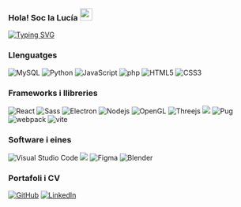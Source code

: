 ### Hola! Soc la Lucía <img src="https://media.giphy.com/media/hvRJCLFzcasrR4ia7z/giphy.gif" width="25">

[![Typing SVG](https://readme-typing-svg.demolab.com?font=Roboto+Mono&pause=900&color=9e9e9e&center=verdadero&vCenter=verdadero&width=500&lines=<Desenvolupadora+de+software/>)](https://git.io/typing-svg)

### Llenguatges

<p>
<img alt="MySQL" src="https://img.shields.io/badge/mysql-4479A1.svg?style=for-the-badge&logo=mysql&logoColor=white">
<img alt="Python" src="https://img.shields.io/badge/python-3670A0?style=for-the-badge&logo=python&logoColor=ffdd54">
<img alt="JavaScript" src="https://img.shields.io/badge/javascript-%23323330.svg?style=for-the-badge&logo=javascript&logoColor=%23F7DF1E">
<img alt="php" src="https://img.shields.io/badge/php-%23777BB4.svg?style=for-the-badge&logo=php&logoColor=white">
<img alt="HTML5" src="https://img.shields.io/badge/html5-%23E34F26.svg?style=for-the-badge&logo=html5&logoColor=white">
<img alt="CSS3" src="https://img.shields.io/badge/css3-%231572B6.svg?style=for-the-badge&logo=css3&logoColor=white">
</p>

### Frameworks i llibreries

<p>
<img alt="React" src="https://img.shields.io/badge/react-%2320232a.svg?style=for-the-badge&logo=react&logoColor=%2361DAFB"> 
<img alt="Sass" src="https://img.shields.io/badge/SASS-hotpink.svg?style=for-the-badge&logo=SASS&logoColor=white"> 
<img alt="Electron" src="https://img.shields.io/badge/Electron-191970?style=for-the-badge&logo=Electron&logoColor=white"> 
<img alt="Nodejs" src="https://img.shields.io/badge/node.js-6DA55F?style=for-the-badge&logo=node.js&logoColor=white">
<img alt="OpenGL" src="https://img.shields.io/badge/OpenGL-%23FFFFFF.svg?style=for-the-badge&logo=opengl">
<img alt="Threejs" src="https://img.shields.io/badge/threejs-black?style=for-the-badge&logo=three.js&logoColor=white">
<img alt"webgl" src="https://img.shields.io/badge/WebGL-990000?logo=webgl&logoColor=white&style=for-the-badge">
<img alt="Pug" src="https://img.shields.io/badge/Pug-FFF?style=for-the-badge&logo=pug&logoColor=A86454">
<img alt="webpack" src="https://img.shields.io/badge/webpack-%238DD6F9.svg?style=for-the-badge&logo=webpack&logoColor=black">
<img alt="vite" src="https://img.shields.io/badge/vite-%23646CFF.svg?style=for-the-badge&logo=vite&logoColor=white">


  
</p>

### Software i eines

<p>
<img alt="Visual Studio Code" src="https://img.shields.io/badge/Visual%20Studio%20Code-0078d7.svg?style=for-the-badge&logo=visual-studio-code&logoColor=white">  
<img alt"anaconda" src="https://img.shields.io/badge/Anaconda-%2344A833.svg?style=for-the-badge&logo=anaconda&logoColor=white">
<img alt="Figma" src="https://img.shields.io/badge/figma-%23F24E1E.svg?style=for-the-badge&logo=figma&logoColor=white">  
<img alt="Blender" src="https://img.shields.io/badge/blender-%23F5792A.svg?style=for-the-badge&logo=blender&logoColor=white">  
</p>

### Portafoli i CV

<p>
<a href="https://github.com/lmoyap"><img alt="GitHub" src="https://img.shields.io/badge/github-%23121011.svg?style=for-the-badge&logo=github&logoColor=white"></a>
<a href="https://www.linkedin.com/in/luc%C3%ADa-moya-70ab3a280/"><img alt="LinkedIn" src="https://img.shields.io/badge/linkedin-%230077B5.svg?style=for-the-badge&logo=linkedin&logoColor=white"></a>
</p>
